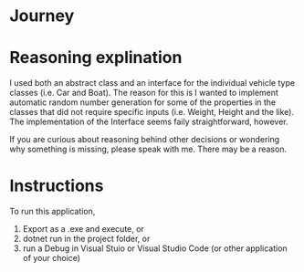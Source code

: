 # Journey

# Reasoning explination
I used both an abstract class and an interface for the individual vehicle type classes (i.e. Car and Boat). The reason for this is I wanted to 
implement automatic random number generation for some of the properties in the classes that did not require specific inputs (i.e. Weight, Height
and the like). The implementation of the Interface seems faily straightforward, however.

If you are curious about reasoning behind other decisions or wondering why something is missing, please speak with me. There may be a reason.

# Instructions
To run this application, 

1. Export as a .exe and execute, or
2. dotnet run in the project folder, or
3. run a Debug in Visual Stuio or Visual Studio Code (or other application of your choice)